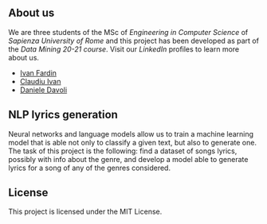 ## About us
We are three students of the MSc of *Engineering in Computer Science* of *Sapienza University of Rome* and this project has been developed as part of the *Data Mining 20-21 course*. Visit our *LinkedIn* profiles to learn more about us.

- [Ivan Fardin](https://www.linkedin.com/in/ivan-fardin-304a001a3/)
- [Claudiu Ivan](https://www.linkedin.com/in/claudiu-gabriel-ivan-835a33176/)
- [Daniele Davoli]()

## NLP lyrics generation
Neural networks and language models allow us to train a machine learning model that is able not only to classify a given text, but also to generate one. The task of this project is the following: find a dataset of songs lyrics, possibly with info about the genre, and develop a model able to generate lyrics for a song of any of the genres considered.

## License
This project is licensed under the MIT License.
